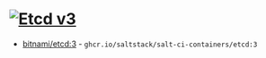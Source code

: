# [![Etcd v3](https://github.com/saltstack/salt-ci-containers/actions/workflows/etcd.yml/badge.svg)](https://github.com/saltstack/salt-ci-containers/actions/workflows/etcd.yml)

- [bitnami/etcd:3](https://hub.docker.com/r/bitnami/etcd/tags?name=3) - `ghcr.io/saltstack/salt-ci-containers/etcd:3`
